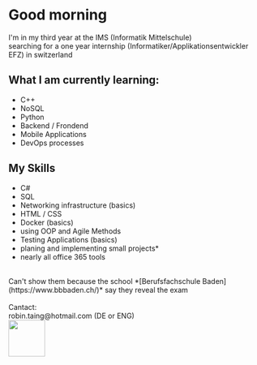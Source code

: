 # Good morning
I'm in my third year at the IMS (Informatik Mittelschule)
<br>
searching for a one year internship (Informatiker/Applikationsentwickler EFZ) in switzerland
<br>

## What I am currently learning:

- C++
- NoSQL
- Python
- Backend / Frondend
- Mobile Applications
- DevOps processes

## My Skills

- C#
- SQL
- Networking infrastructure (basics)
- HTML / CSS
- Docker (basics)
- using OOP and Agile Methods
- Testing Applications (basics)
- planing and implementing small projects*
- nearly all office 365 tools


<br>
Can't show them because the school *[Berufsfachschule Baden](https://www.bbbaden.ch/)*
 say they reveal the exam
<br>


<br>
Cantact:
<br>
robin.taing@hotmail.com (DE or ENG)

<br>
<img src="https://github.com/RobinTea/RobinTea/assets/142886484/c19e9294-00dc-4d13-9e94-9c95117386e0" width="72" height="72">

<!--


**RobinTea/RobinTea** is a ✨ _special_ ✨ repository because its `README.md` (this file) appears on your GitHub profile.

Here are some ideas to get you started:

- 🔭 I’m currently working on ...
- 🌱 I’m currently learning ...
- 👯 I’m looking to collaborate on ...
- 🤔 I’m looking for help with ...
- 💬 Ask me about ...
- 📫 How to reach me: ...
- 😄 Pronouns: ...
- ⚡ Fun fact: ...
-->
